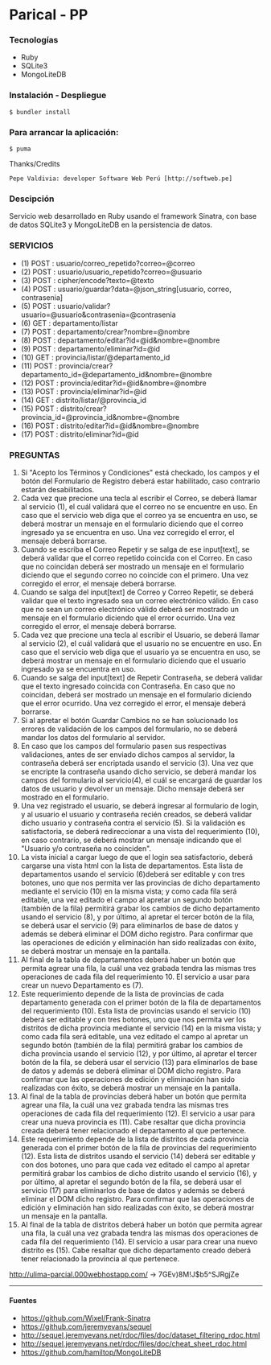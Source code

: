 # Parical - PP

### Tecnologías

+ Ruby
+ SQLite3
+ MongoLiteDB

### Instalación - Despliegue

 	$ bundler install

### Para arrancar la aplicación:

 	$ puma

Thanks/Credits

    Pepe Valdivia: developer Software Web Perú [http://softweb.pe]

### Descipción

Servicio web desarrollado en Ruby usando el framework Sinatra, con base de datos SQLite3 y MongoLiteDB en la persistencia de datos.

### SERVICIOS

+ (1) POST : usuario/correo_repetido?correo=@correo
+ (2) POST : usuario/usuario_repetido?correo=@usuario
+ (3) POST : cipher/encode?texto=@texto
+ (4) POST : usuario/guardar?data=@json_string[usuario, correo, contrasenia]
+ (5) POST : usuario/validar?usuario=@usuario&contrasenia=@contrasenia
+ (6) GET : departamento/listar
+ (7) POST : departamento/crear?nombre=@nombre
+ (8) POST : departamento/editar?id=@id&nombre=@nombre
+ (9) POST : departamento/eliminar?id=@id
+ (10) GET : provincia/listar/@departamento_id
+ (11) POST : provincia/crear?departamento_id=@departamento_id&nombre=@nombre
+ (12) POST : provincia/editar?id=@id&nombre=@nombre
+ (13) POST : provincia/eliminar?id=@id
+ (14) GET : distrito/listar/@provincia_id
+ (15) POST : distrito/crear?provincia_id=@provincia_id&nombre=@nombre
+ (16) POST : distrito/editar?id=@id&nombre=@nombre
+ (17) POST : distrito/eliminar?id=@id

### PREGUNTAS

1) Si "Acepto los Términos y Condiciones" está checkado, los campos y el botón del Formulario de Registro deberá estar habilitado, caso contrario estarán desabilitados.
2) Cada vez que precione una tecla al escribir el Correo, se deberá llamar al servicio (1), el cuál validará que el correo no se encuentre en uso. En caso que el servicio web diga que el correo ya se encuentra en uso, se deberá mostrar un mensaje en el formulario diciendo que el correo ingresado ya se encuentra en uso. Una vez corregido el error, el mensaje deberá borrarse.
3) Cuando se escriba el Correo Repetir y se salga de ese input[text], se deberá validar que el correo repetido coincida con el Correo. En caso que no coincidan deberá ser mostrado un mensaje en el formulario diciendo que el segundo correo no coincide con el primero. Una vez corregido el error, el mensaje deberá borrarse.
4) Cuando se salga del input[text] de Correo y Correo Repetir, se deberá validar que el texto ingresado sea un correo electrónico válido. En caso que no sean un correo electrónico válido deberá ser mostrado un mensaje en el formulario diciendo que el error ocurrido. Una vez corregido el error, el mensaje deberá borrarse.
5) Cada vez que precione una tecla al escribir el Usuario, se deberá llamar al servicio (2), el cuál validará que el usuario no se encuentre en uso. En caso que el servicio web diga que el usuario ya se encuentra en uso, se deberá mostrar un mensaje en el formulario diciendo que el usuario ingresado ya se encuentra en uso.
6) Cuando se salga del input[text] de Repetir Contraseña, se deberá validar que el texto ingresado coincida con Contraseña. En caso que no coincidan, deberá ser mostrado un mensaje en el formulario diciendo que el error ocurrido. Una vez corregido el error, el mensaje deberá borrarse.
7) Si al apretar el botón Guardar Cambios no se han solucionado los errores de validación de los campos del formulario, no se deberá mandar los datos del formulario al servidor.
8) En caso que los campos del formulario pasen sus respectivas validaciones, antes de ser enviado dichos campos al servidor, la contraseña deberá ser encriptada usando el servicio (3). Una vez que se encripte la contraseña usando dicho servicio, se deberá mandar los campos del formulario al servicio(4), el cuál se encargará de guardar los datos de usuario y devolver un mensaje. Dicho mensaje deberá ser mostrado en el formulario.
9) Una vez registrado el usuario, se deberá ingresar al formulario de login, y al usuario el usuario y contraseña recién creados, se deberá validar dicho usuario y contraseña contra el servicio (5). Si la validación es satisfactoria, se deberá redireccionar a una vista del requerimiento (10), en caso contrario, se deberá mostrar un mensaje indicando que el "Usuario y/o contraseña no coinciden".
10) La vista inicial a cargar luego de que el login sea satisfactorio, deberá cargarse una vista html con la lista de departamentos. Esta lista de departamentos usando el servicio (6)deberá ser editable y con tres botones, uno que nos permita ver las provincias de dicho departamento mediante el servicio (10) en la misma vista; y como cada fila será editable, una vez editado el campo al apretar un segundo botón (también de la fila) permitirá grabar los cambios de dicho departamento usando el servicio (8), y por último, al apretar el tercer botón de la fila, se deberá usar el servicio (9) para eliminarlos de base de datos y además se deberá eliminar el DOM dicho registro. Para confirmar que las operaciones de edición y eliminación han sido realizadas con éxito, se deberá mostrar un mensaje en la pantalla.
11) Al final de la tabla de departamentos deberá haber un botón que permita agrear una fila, la cuál una vez grabada tendra las mismas tres operaciones de cada fila del requerimiento 10. El servicio a usar para crear un nuevo Departamento es (7).
12) Este requerimiento depende de la lista de provincias de cada departamento generada con el primer botón de la fila de departamentos del requerimiento (10). Esta lista de provincias usando el servicio (10) deberá ser editable y con tres botones, uno que nos permita ver los distritos de dicha provincia mediante el servicio (14) en la misma vista; y como cada fila será editable, una vez editado el campo al apretar un segundo botón (también de la fila) permitirá grabar los cambios de dicha provincia usando el servicio (12), y por último, al apretar el tercer botón de la fila, se deberá usar el servicio (13) para eliminarlos de base de datos y además se deberá eliminar el DOM dicho registro. Para confirmar que las operaciones de edición y eliminación han sido realizadas con éxito, se deberá mostrar un mensaje en la pantalla.
13) Al final de la tabla de provincias deberá haber un botón que permita agrear una fila, la cuál una vez grabada tendra las mismas tres operaciones de cada fila del requerimiento (12). El servicio a usar para crear una nueva provincia es (11). Cabe resaltar que dicha provincia creada deberá tener relacionado el departamento al que pertenece.
14) Este requerimiento depende de la lista de distritos de cada provincia generada con el primer botón de la fila de provincias del requerimiento (12). Esta lista de distritos usando el servicio (14) deberá ser editable y con dos botones, uno  para que cada vez editado el campo al apretar permitirá grabar los cambios de dicho distrito usando el servicio (16), y por último, al apretar el segundo botón de la fila, se deberá usar el servicio (17) para eliminarlos de base de datos y además se deberá eliminar el DOM dicho registro. Para confirmar que las operaciones de edición y eliminación han sido realizadas con éxito, se deberá mostrar un mensaje en la pantalla.
15) Al final de la tabla de distritos deberá haber un botón que permita agrear una fila, la cuál una vez grabada tendra las mismas dos operaciones de cada fila del requerimiento (14). El servicio a usar para crear una nuevo distrito es (15). Cabe resaltar que dicho departamento creado deberá tener relacionado la provincia al que pertenece.

http://ulima-parcial.000webhostapp.com/ -> 7GEv)8M!J$b5^SJRgjZe

---

#### Fuentes

+ https://github.com/Wixel/Frank-Sinatra
+ https://github.com/jeremyevans/sequel
+ http://sequel.jeremyevans.net/rdoc/files/doc/dataset_filtering_rdoc.html
+ http://sequel.jeremyevans.net/rdoc/files/doc/cheat_sheet_rdoc.html
+ https://github.com/hamiltop/MongoLiteDB
